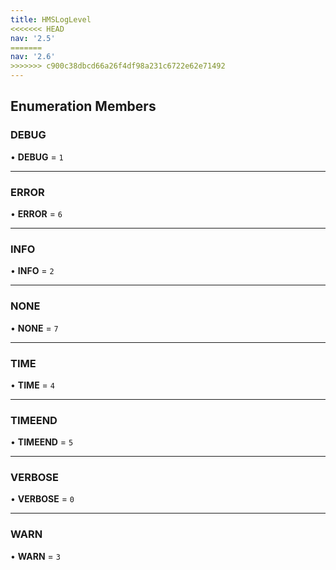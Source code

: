 ```yaml
---
title: HMSLogLevel
<<<<<<< HEAD
nav: '2.5'
=======
nav: '2.6'
>>>>>>> c900c38dbcd66a26f4df98a231c6722e62e71492
---
```


## Enumeration Members

### DEBUG

• **DEBUG** = `1`

---

### ERROR

• **ERROR** = `6`

---

### INFO

• **INFO** = `2`

---

### NONE

• **NONE** = `7`

---

### TIME

• **TIME** = `4`

---

### TIMEEND

• **TIMEEND** = `5`

---

### VERBOSE

• **VERBOSE** = `0`

---

### WARN

• **WARN** = `3`

